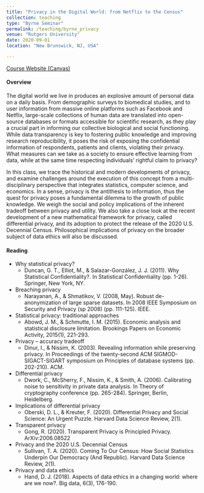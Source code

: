 ```yaml
---
title: "Privacy in the Digital World: from Netflix to the Census"
collection: teaching
type: "Byrne Seminar"
permalink: /teaching/byrne_privacy
venue: "Rutgers University"
date: 2020-09-01
location: "New Brunswick, NJ, USA"

---
```



[Course Website (Canvas)](https://rutgers.instructure.com/courses/64491/assignments/syllabus)
 
#### Overview

The digital world we live in produces an explosive amount of personal data on a daily basis. From demographic surveys to biomedical studies, and to user information from massive online platforms such as Facebook and Netflix, large-scale collections of human data are translated into open-source databases or formats accessible for scientific research, as they play a crucial part in informing our collective biological and social functioning. While data transparency is key to fostering public knowledge and improving research reproducibility, it poses the risk of exposing the confidential information of respondents, patients and clients, violating their privacy. What measures can we take as a society to ensure effective learning from data, while at the same time respecting individuals’ rightful claim to privacy?

In this class, we trace the historical and modern developments of privacy, and examine challenges around the execution of this concept from a multi-disciplinary perspective that integrates statistics, computer science, and economics. In a sense, privacy is the antithesis to information, thus the quest for privacy poses a fundamental dilemma to the growth of public knowledge. We weigh the social and policy implications of the inherent tradeoff between privacy and utility. We also take a close look at the recent development of a new mathematical framework for privacy, called differential privacy, and its adoption to protect the release of the 2020 U.S. Decennial Census. Philosophical implications of privacy on the broader subject of data ethics will also be discussed.  

#### Reading

* Why statistical privacy?
  * Duncan, G. T., Elliot, M., & Salazar-González, J. J. (2011). Why Statistical Confidentiality?. In Statistical Confidentiality (pp. 1-26). Springer, New York, NY.
* Breaching privacy
  * Narayanan, A., & Shmatikov, V. (2008, May). Robust de-anonymization of large sparse datasets. In 2008 IEEE Symposium on Security and Privacy (sp 2008) (pp. 111-125). IEEE.
* Statistical privacy: traditional approaches
  * Abowd, J. M., & Schmutte, I. M. (2015). Economic analysis and statistical disclosure limitation. Brookings Papers on Economic Activity, 2015(1), 221-293. 
* Privacy – accuracy tradeoff
  * Dinur, I., & Nissim, K. (2003). Revealing information while preserving privacy. In Proceedings of the twenty-second ACM SIGMOD-SIGACT-SIGART symposium on Principles of database systems (pp. 202-210). ACM.
* Differential privacy
  * Dwork, C., McSherry, F., Nissim, K., & Smith, A. (2006). Calibrating noise to sensitivity in private data analysis. In Theory of cryptography conference (pp. 265-284). Springer, Berlin, Heidelberg.
* Implications of differential privacy
  * Oberski, D. L., & Kreuter, F. (2020). Differential Privacy and Social Science: An Urgent Puzzle. Harvard Data Science Review, 2(1).
* Transparent privacy
  * Gong, R. (2020). Transparent Privacy is Principled Privacy. ArXiv:2006.08522
* Privacy and the 2020 U.S. Decennial Census
  * Sullivan, T. A. (2020). Coming To Our Census: How Social Statistics Underpin Our Democracy (And Republic). Harvard Data Science Review, 2(1).
* Privacy and data ethics
  * Hand, D. J. (2018). Aspects of data ethics in a changing world: where are we now?. Big data, 6(3), 176-190.

